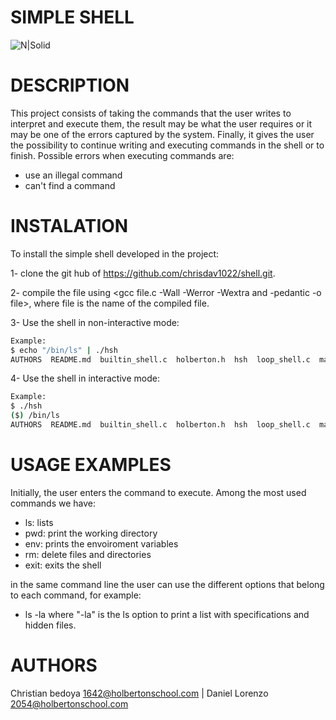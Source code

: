 # SIMPLE SHELL

![N|Solid](https://www.profesionalreview.com/wp-content/uploads/2017/03/Shell-Script-Linux.png)

# DESCRIPTION

This project consists of taking the commands that the user writes to interpret and execute them, the result may be what the user requires or it may be one of the errors captured by the system.
Finally, it gives the user the possibility to continue writing and executing commands in the shell or to finish.
Possible errors when executing commands are:

- use an illegal command
- can't find a command


# INSTALATION

To install the simple shell developed in the project:  

1- clone the git hub of https://github.com/chrisdav1022/shell.git.

2- compile the file using <gcc file.c -Wall -Werror -Wextra and -pedantic -o file>, where file is the name of the compiled file.

3- Use the shell in non-interactive mode:

```bash
Example: 
$ echo "/bin/ls" | ./hsh
AUTHORS  README.md  builtin_shell.c  holberton.h  hsh  loop_shell.c  man_1_simple_shell  path.c  simple_shell.c  strings_1.c
```
4- Use the shell in interactive mode:
```bash
Example: 
$ ./hsh
($) /bin/ls
AUTHORS  README.md  builtin_shell.c  holberton.h  hsh  loop_shell.c  man_1_simple_shell  path.c  simple_shell.c  strings_1.c
```

# USAGE EXAMPLES

Initially, the user enters the command to execute.
Among the most used commands we have:
- ls: lists
- pwd: print the working directory
- env: prints the envoiroment variables
- rm: delete files and directories
- exit: exits the shell

in the same command line the user can use the different options that belong to each command, for example:
- ls -la where "-la" is the ls option to print a list with specifications and hidden files.

# AUTHORS

Christian bedoya <1642@holbertonschool.com> | 
Daniel Lorenzo <2054@holbertonschool.com>